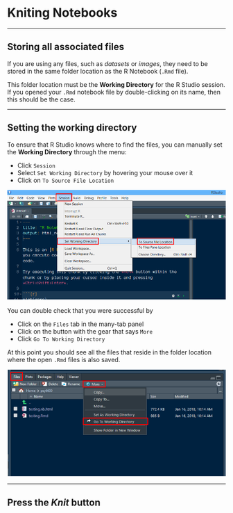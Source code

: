 # Kniting Notebooks

------------

## Storing all associated files 

If you are using any files, such as *datasets* or *images*, they need to be stored in the same folder location as the R Notebook (`.Rmd` file).

This folder location must be the **Working Directory** for the R Studio session.  If you opened your `.Rmd` notebook file by double-clicking on its name, then this should be the case.  


------------

## Setting the working directory

To ensure that R Studio knows where to find the files, you can manually set the **Working Directory** through the menu:

* Click `Session`
* Select `Set Working Directory` by hovering your mouse over it
* Click on `To Source File Location`

![](images/Set_wd_source.png)

You can double check that you were successful by 

* Click on the `Files` tab in the many-tab panel
* Click on the button with the gear that says `More`
* Click `Go To Working Directory`

At this point you should see all the files that reside in the folder location where the open `.Rmd` files is also saved. 

![](images/files_goto_wd.png)

------------

## Press the $Knit$ button
